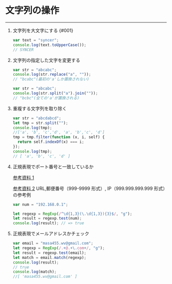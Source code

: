 # 文字列の操作

---

1. 文字列を大文字にする {#001}

   ```js
   var text = "syncer";
   console.log(text.toUpperCase());
   // SYNCER
   ```

2. 文字列の指定した文字を変更する

   ```js
   var str = "abcabc";
   console.log(str.replace("a", ""));
   // "bcabc"(最初の'a'しか置換されない)
   ```

   ```js
   var str = "abcabc";
   console.log(str.split("a").join(""));
   // "bcbc"(全ての'a'が置換される)
   ```

   <!-- [参考サイト](https://zukucode.com/2017/04/javascript-string-remove.html) -->

3. 重複する文字列を取り除く

   ```js
   var str = "abcdabcd";
   let tmp = str.split("");
   console.log(tmp);
   //['a', 'b', 'c','d', 'a', 'b','c', 'd']
   tmp = tmp.filter(function (x, i, self) {
     return self.indexOf(x) === i;
   });
   console.log(tmp);
   // [ 'a', 'b', 'c', 'd' ]
   ```

4. 正規表現でポート番号と一致しているか

   [参考資料 1](https://rightcode.co.jp/blog/information-technology/javascript-regularexpression)

   [参考資料 2](https://javascript.programmer-reference.com/js-regexp-sample/)
   URL,郵便番号（999-9999 形式）, IP（999.999.999.999 形式）の参考例

   ```js
   var num = "192.168.0.1";

   let regexp = RegExp(/^\d{1,3}(\.\d{1,3}){3}$/, "g");
   let result = regexp.test(num);
   console.log(result); // => true
   ```

5. 正規表現でメールアドレスかチェック

   ```js
   var email = "masa455.wv@gmail.com";
   let regexp = RegExp(/.+@.+\.com+/, "g");
   let result = regexp.test(email);
   let match = email.match(regexp);
   console.log(result);
   // true
   console.log(match);
   //[ 'masa455.wv@gmail.com' ]
   ```
